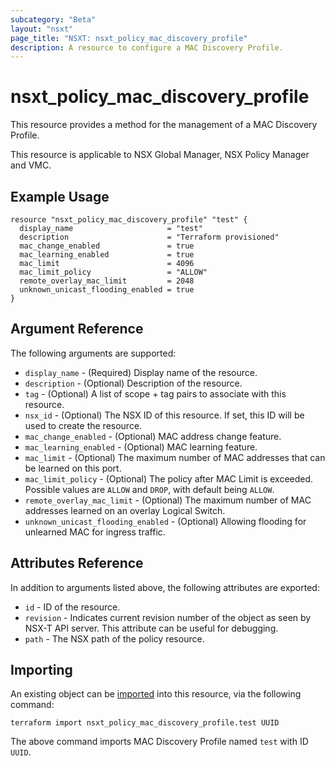 ```yaml
---
subcategory: "Beta"
layout: "nsxt"
page_title: "NSXT: nsxt_policy_mac_discovery_profile"
description: A resource to configure a MAC Discovery Profile.
---
```


# nsxt_policy_mac_discovery_profile

This resource provides a method for the management of a MAC Discovery Profile.

This resource is applicable to NSX Global Manager, NSX Policy Manager and VMC.

## Example Usage

```hcl
resource "nsxt_policy_mac_discovery_profile" "test" {
  display_name                     = "test"
  description                      = "Terraform provisioned"
  mac_change_enabled               = true
  mac_learning_enabled             = true
  mac_limit                        = 4096
  mac_limit_policy                 = "ALLOW"
  remote_overlay_mac_limit         = 2048
  unknown_unicast_flooding_enabled = true
}
```

## Argument Reference

The following arguments are supported:

* `display_name` - (Required) Display name of the resource.
* `description` - (Optional) Description of the resource.
* `tag` - (Optional) A list of scope + tag pairs to associate with this resource.
* `nsx_id` - (Optional) The NSX ID of this resource. If set, this ID will be used to create the resource.
* `mac_change_enabled` - (Optional) MAC address change feature.
* `mac_learning_enabled` - (Optional) MAC learning feature.
* `mac_limit` - (Optional) The maximum number of MAC addresses that can be learned on this port.
* `mac_limit_policy` - (Optional) The policy after MAC Limit is exceeded. Possible values are `ALLOW` and `DROP`, with default being `ALLOW`.
* `remote_overlay_mac_limit` - (Optional) The maximum number of MAC addresses learned on an overlay Logical Switch.
* `unknown_unicast_flooding_enabled` - (Optional) Allowing flooding for unlearned MAC for ingress traffic.


## Attributes Reference

In addition to arguments listed above, the following attributes are exported:

* `id` - ID of the resource.
* `revision` - Indicates current revision number of the object as seen by NSX-T API server. This attribute can be useful for debugging.
* `path` - The NSX path of the policy resource.

## Importing

An existing object can be [imported][docs-import] into this resource, via the following command:

[docs-import]: https://www.terraform.io/cli/import

```
terraform import nsxt_policy_mac_discovery_profile.test UUID
```

The above command imports MAC Discovery Profile named `test` with ID `UUID`.

